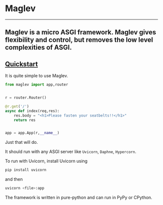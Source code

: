 # Maglev

-------------------------
Maglev is a micro ASGI framework. 
Maglev gives flexibility and control, but removes the low level complexities of ASGI.
-------------------------

## [Quickstart](#Quickstart)

It is quite simple to use Maglev.

```py
from maglev import app,router


r = router.Router()

@r.get('/')
async def index(req,res):
	res.body = "<h1>Please fasten your seatbelts!!</h1>"
	return res


app = app.App(r,__name__)
```

Just that will do.

It should run with any ASGI server like ``Uvicorn``, ``Daphne``, ``Hypercorn``.

To run with Uvicorn, install Uvicorn using 
```bash
pip install uvicorn
```
and then
```bash
uvicorn <file>:app
```

The framework is written in pure-python and can run in PyPy or CPython.

